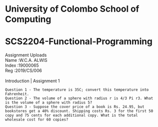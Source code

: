 # University of Colombo School of Computing
# SCS2204-Functional-Programming
Assignment Uploads\
Name  :W.C.A. ALWIS\
Index :19000065\
Reg   :2019/CS/006\
\
Introduction | Assignment 1

    Question 1 - The temperature is 35C; convert this temperature into Fahrenheit.
    Question 2 - The volume of a sphere with radius r is 4/3 Pi r3. What is the volume of a sphere with radius 5?
    Question 3 - Suppose the cover price of a book is Rs. 24.95, but bookstores get a 40% discount. Shipping costs Rs. 3 for the first 50 copy and 75 cents for each additional copy. What is the total wholesale cost for 60 copies?
